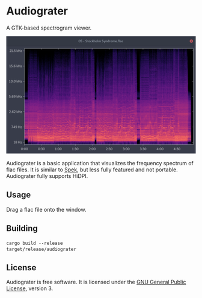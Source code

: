 # Audiograter

A GTK-based spectrogram viewer.

![Screenshot of Audiograter](screenshot.png)

Audiograter is a basic application that visualizes the frequency spectrum
of flac files. It is similar to [Spek][spek], but less fully featured and
not portable. Audiograter fully supports HiDPI.

## Usage

Drag a flac file onto the window.

## Building

    cargo build --release
    target/release/audiograter

## License

Audiograter is free software. It is licensed under the
[GNU General Public License][gplv3], version 3.

[spek]:  https://spek.cc
[gplv3]: https://www.gnu.org/licenses/gpl-3.0.html
